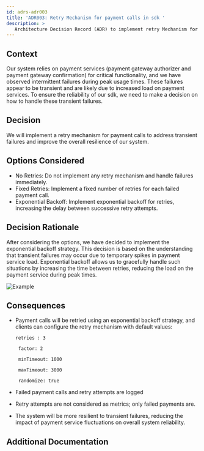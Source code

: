```yaml
---
id: adrs-adr003
title: 'ADR003: Retry Mechanism for payment calls in sdk '
description: >
   Architecture Decision Record (ADR) to implement retry Mechanism for payment calls in sdk
---
```

## Context
Our system relies on payment services (payment gateway authorizer and payment gateway confirmation) for critical functionality, and we have observed intermittent failures during peak usage times. These failures appear to be transient and are likely due to increased load on payment services. To ensure the reliability of our sdk, we need to make a decision on how to handle these transient failures.

## Decision
We will implement a retry mechanism for payment calls to address transient failures and improve the overall resilience of our system.

## Options Considered
* No Retries: Do not implement any retry mechanism and handle failures immediately.
* Fixed Retries: Implement a fixed number of retries for each failed payment call.
* Exponential Backoff: Implement exponential backoff for retries, increasing the delay between successive retry attempts.
  
##  Decision Rationale
After considering the options, we have decided to implement the exponential backoff strategy. This decision is based on the understanding that transient failures may occur due to temporary spikes in payment service load. Exponential backoff allows us to gracefully handle such situations by increasing the time between retries, reducing the load on the payment service during peak times.

![Example ](https://github.com/pns-si5-al-course/al-newbank-23-24-al-23-24-b-v5/blob/main/images/retry.png)

## Consequences
* Payment calls will be retried using an exponential backoff strategy, and clients can configure the retry mechanism with default values:

     `retries : 3`
  
     ` factor: 2`

     ` minTimeout: 1000`
  
     ` maxTimeout: 3000`
  
     ` randomize: true`

* Failed payment calls and retry attempts are logged
* Retry attempts are not considered as metrics; only failed payments are. 
* The system will be more resilient to transient failures, reducing the impact of payment service fluctuations on overall system reliability.
  
## Additional Documentation

